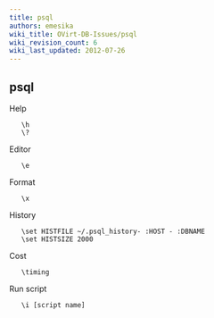 ```yaml
---
title: psql
authors: emesika
wiki_title: OVirt-DB-Issues/psql
wiki_revision_count: 6
wiki_last_updated: 2012-07-26
---
```


## psql

Help

       \h
       \?

Editor

       \e 

Format

       \x 

History

       \set HISTFILE ~/.psql_history- :HOST - :DBNAME
       \set HISTSIZE 2000

Cost

       \timing

Run script

       \i [script name]
